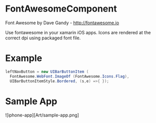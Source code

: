 FontAwesomeComponent
====================

Font Awesome by Dave Gandy - http://fontawesome.io

Use fontawesome in your xamarin iOS apps. Icons are rendered at the correct dpi using packaged font file.

Example
=======

```csharp
leftNavButton = new UIBarButtonItem (
  FontAwesome.WebFont.ImageOf (FontAwesome.Icons.Flag),
  UIBarButtonItemStyle.Bordered, (s,e) =>{ });
```

Sample App
==========

![iphone-app][Art/sample-app.png]
